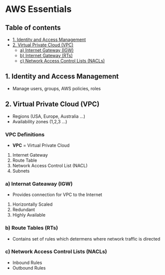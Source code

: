 # AWS Essentials

## Table of contents

- [1. Identity and Access Management](#IAM)
- [2. Virtual Private Cloud (VPC)](#VPC)
    - [a) Internet Gateway (IGW)](#IGW)
    - [b) Internet Gateway (RTs)](#RTs)
    - [c) Network Access Control Lists (NACLs)](#NACLs)

## 1. Identity and Access Management <a name="IAM"></a>

- Manage users, groups, AWS policies, roles

## 2. Virtual Private Cloud (VPC) <a name="VPC"></a>

- Regions (USA, Europe, Australia ...)
- Availability zones (1,2,3 ...)

### VPC Definitions

- **VPC** = Virtual Private Cloud

1. Internet Gateway
2. Route Table
3. Network Access Control List (NACL)
4. Subnets

### a) Internat Gateaway (IGW) <a name="IGW"></a>

- Provides connection for VPC to the Internet

1. Horizontally Scaled
2. Redundant
3. Highly Available

### b) Route Tables (RTs) <a name="RTs"></a>

- Contains set of rules which determens where network traffic is directed

### c) Network Access Control Lists (NACLs) <a name="NACLs"></a>

- Inbound Rules
- Outbound Rules
